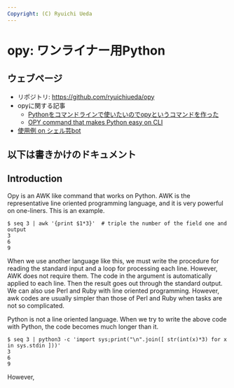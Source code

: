 ```yaml
---
Copyright: (C) Ryuichi Ueda
---
```


# opy: ワンライナー用Python

## ウェブページ

* リポジトリ: https://github.com/ryuichiueda/opy
* opyに関する記事 
    * [Pythonをコマンドラインで使いたいのでopyというコマンドを作った](/?post=20190908_opy)
    * [OPY command that makes Python easy on CLI](/?post=20190908_opy_e)
* [使用例 on シェル芸bot](https://twitter.com/search?q=%40minyoruminyon%20opy&src=typed_query&f=live)


## 以下は書きかけのドキュメント

## Introduction

Opy is an AWK like command that works on Python.
AWK is the representative line oriented programming language, and it is very powerful on one-liners.
This is an example. 

```
$ seq 3 | awk '{print $1*3}'  # triple the number of the field one and output
3
6
9
```

When we use another language like this, we must write the procedure for reading the standard input and a loop for processing each line. However, AWK does not require them. The code in the argument is automatically applied to each line. Then the result goes out through the standard output. We can also use Perl and Ruby with line oriented programming. However, awk codes are usually simpler than those of Perl and Ruby when tasks are not so complicated. 


Python is not a line oriented language. When we try to write the above code with Python, the code becomes much longer than it.

```
$ seq 3 | python3 -c 'import sys;print("\n".join([ str(int(x)*3) for x in sys.stdin ]))'
3
6
9
```

However, 
